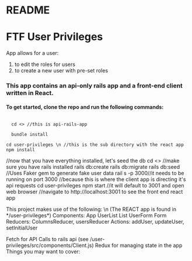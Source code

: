 # README

<h1> FTF User Privileges</h1>
<p> App allows for a user:<p> 
  <ol>
    <li>to edit the roles for users</li>
    <li>to create a new user with pre-set roles</li>
   </ol>
<h3>This app contains an api-only rails app and a front-end client written in React.</h3>


<h4>To get started, clone the repo and run the following commands:</h4>

<code>
  cd <<directory>> //this is api-rails-app
</code>

<code>
  bundle install
</code>

<code>
cd user-privileges \n //this is the sub directory with the react app
npm install
</code>



  //now that you have everything installed, let's seed the db
  cd <<directory>> //make sure you have rails installed
  rails db:create
  rails db:migrate
  rails db:seed //Uses Faker gem to generate fake user data
  rail s -p 3000//it needs to be running on port 3000 
                //because this is where the client app is directing it's api requests
  cd user-privileges
  npm start //it will default to 3001 and open web browser
  //navigate to http://localhost:3001 to see the front end react app


<p>This project makes use of the following: \n
(The REACT app is found in */user-privileges*)
Components:
  App
  UserList
  List
  UserForm
  Form
Reducers: 
  ColumnsReducer,
  usersReducer
Actions:
  addUser,
  updateUser,
  setInitialUser

Fetch for API Calls to rails api (see /user-privileges/src/components/Client.js)
Redux for managing state in the app 
Things you may want to cover:
 </p>
